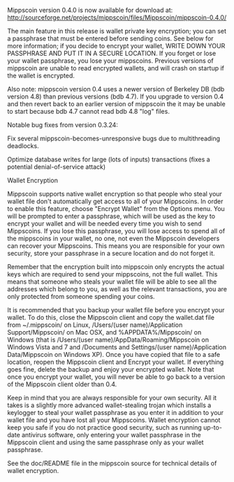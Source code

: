 Mippscoin version 0.4.0 is now available for download at:
http://sourceforge.net/projects/mippscoin/files/Mippscoin/mippscoin-0.4.0/

The main feature in this release is wallet private key encryption;
you can set a passphrase that must be entered before sending coins.
See below for more information; if you decide to encrypt your wallet,
WRITE DOWN YOUR PASSPHRASE AND PUT IT IN A SECURE LOCATION. If you
forget or lose your wallet passphrase, you lose your mippscoins.
Previous versions of mippscoin are unable to read encrypted wallets,
and will crash on startup if the wallet is encrypted.

Also note: mippscoin version 0.4 uses a newer version of Berkeley DB
(bdb version 4.8) than previous versions (bdb 4.7). If you upgrade
to version 0.4 and then revert back to an earlier version of mippscoin
the it may be unable to start because bdb 4.7 cannot read bdb 4.8
"log" files.


Notable bug fixes from version 0.3.24:

Fix several mippscoin-becomes-unresponsive bugs due to multithreading
deadlocks.

Optimize database writes for large (lots of inputs) transactions
(fixes a potential denial-of-service attack)


Wallet Encryption

Mippscoin supports native wallet encryption so that people who steal your
wallet file don't automatically get access to all of your Mippscoins.
In order to enable this feature, choose "Encrypt Wallet" from the
Options menu.  You will be prompted to enter a passphrase, which
will be used as the key to encrypt your wallet and will be needed
every time you wish to send Mippscoins.  If you lose this passphrase,
you will lose access to spend all of the mippscoins in your wallet,
no one, not even the Mippscoin developers can recover your Mippscoins.
This means you are responsible for your own security, store your
passphrase in a secure location and do not forget it.

Remember that the encryption built into mippscoin only encrypts the
actual keys which are required to send your mippscoins, not the full
wallet.  This means that someone who steals your wallet file will
be able to see all the addresses which belong to you, as well as the
relevant transactions, you are only protected from someone spending
your coins.

It is recommended that you backup your wallet file before you
encrypt your wallet.  To do this, close the Mippscoin client and
copy the wallet.dat file from ~/.mippscoin/ on Linux, /Users/(user
name)/Application Support/Mippscoin/ on Mac OSX, and %APPDATA%/Mippscoin/
on Windows (that is /Users/(user name)/AppData/Roaming/Mippscoin on
Windows Vista and 7 and /Documents and Settings/(user name)/Application
Data/Mippscoin on Windows XP).  Once you have copied that file to a
safe location, reopen the Mippscoin client and Encrypt your wallet.
If everything goes fine, delete the backup and enjoy your encrypted
wallet.  Note that once you encrypt your wallet, you will never be
able to go back to a version of the Mippscoin client older than 0.4.

Keep in mind that you are always responsible for your own security.
All it takes is a slightly more advanced wallet-stealing trojan which
installs a keylogger to steal your wallet passphrase as you enter it
in addition to your wallet file and you have lost all your Mippscoins.
Wallet encryption cannot keep you safe if you do not practice
good security, such as running up-to-date antivirus software, only
entering your wallet passphrase in the Mippscoin client and using the
same passphrase only as your wallet passphrase.

See the doc/README file in the mippscoin source for technical details
of wallet encryption.
